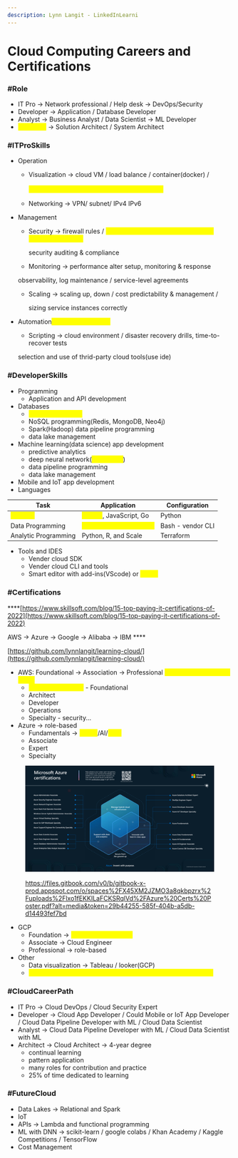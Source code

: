 ```yaml
---
description: Lynn Langit - LinkedInLearni
---
```


# Cloud Computing Careers and Certifications

### **#Role**

* IT Pro  -> Network professional / Help desk -> DevOps/Security
* Developer -> Application / Database Developer
* Analyst -> Business Analyst / Data Scientist -> ML Developer
* <mark style="color:yellow;">**Architect**</mark> -> Solution Architect / System Architect

### &#x20;**#ITProSkills**

* Operation
  *   Visualization -> cloud VM / load balance / container(docker) /&#x20;

      &#x20;                          <mark style="color:yellow;">container orchestration (kubernetes) 容器编排</mark>&#x20;
  * Networking -> VPN/ subnet/ IPv4 IPv6
*   Management

    *   Security -> firewall rules / <mark style="color:yellow;">user, group, service authentication & authorization(IAM)</mark>

        &#x20;                   security auditing & compliance
    * Monitoring -> performance alter setup, monitoring & response

    &#x20;                             observability, log maintenance / service-level agreements

    *   Scaling -> scaling up, down / cost predictability & management /&#x20;

        &#x20;                 sizing service instances correctly
*   Automation<mark style="color:yellow;">(deployment CI/CD)</mark>

    * Scripting -> cloud environment / disaster recovery drills, time-to-recover tests

    &#x20;                          selection and use of thrid-party cloud tools(use ide)



### &#x20;**#DeveloperSkills**

* Programming
  * Application and API development
* Databases
  * <mark style="color:yellow;">RDB programming</mark>
  * NoSQL programming(Redis, MongoDB, Neo4j)
  * Spark(Hadoop) data pipeline programming
  * data lake management
* Machine learning(data science) app development
  * predictive analytics
  * deep neural network(<mark style="color:yellow;">tensorflow</mark>)
  * data pipeline programming
  * data lake management
* Mobile and IoT app development
* Languages&#x20;

| Task                                        | Application                                               | Configuration     |
| ------------------------------------------- | --------------------------------------------------------- | ----------------- |
| <mark style="color:yellow;">Majority</mark> | <mark style="color:yellow;">Python</mark>, JavaScript, Go | Python            |
| Data Programming                            | <mark style="color:yellow;">SQL and SQL extensions</mark> | Bash - vendor CLI |
| Analytic Programming                        | Python, R, and Scale                                      | Terraform         |

* Tools and IDES
  * Vender cloud SDK
  * Vender cloud CLI and tools
  * Smart editor with add-ins(VScode) or <mark style="color:yellow;">online</mark>

### &#x20;**#Certifications**

****[https://www.skillsoft.com/blog/15-top-paying-it-certifications-of-2022](https://www.skillsoft.com/blog/15-top-paying-it-certifications-of-2022)

AWS -> Azure -> Google -> Alibaba -> IBM ****&#x20;

[https://github.com/lynnlangit/learning-cloud/](https://github.com/lynnlangit/learning-cloud/)

* AWS: Foundational -> Association -> Professional <mark style="color:yellow;">**exam guide / practice exam**</mark>
  * <mark style="color:yellow;">**Cloud Practitioner**</mark> - Foundational
  * Architect
  * Developer
  * Operations
  * Specialty - security...
* Azure -> role-based
  * Fundamentals -> <mark style="color:yellow;">**Azure**</mark>/AI/<mark style="color:yellow;">Data</mark>
  * Associate&#x20;
  * Expert
  * Specialty

<figure><img src=".gitbook/assets/image (2) (1).png" alt=""><figcaption><p><a href="https://files.gitbook.com/v0/b/gitbook-x-prod.appspot.com/o/spaces%2FX45XM2JZMO3a8qkbpzrx%2Fuploads%2Flxo1fEKKILaFCKSRqlVd%2FAzure%20Certs%20Poster.pdf?alt=media&#x26;token=29b44255-585f-404b-a5db-d14493fef7bd">https://files.gitbook.com/v0/b/gitbook-x-prod.appspot.com/o/spaces%2FX45XM2JZMO3a8qkbpzrx%2Fuploads%2Flxo1fEKKILaFCKSRqlVd%2FAzure%20Certs%20Poster.pdf?alt=media&#x26;token=29b44255-585f-404b-a5db-d14493fef7bd</a></p></figcaption></figure>

* GCP
  * Foundation  -> <mark style="color:yellow;">**Cloud Digital Leader**</mark>
  * Associate -> Cloud Engineer
  * Professional -> role-based
* Other
  * Data visualization -> Tableau / looker(GCP)
  * <mark style="color:yellow;">**Data lakehouses -> Databricks: Apache Spark / SnowflakeDB**</mark>

### **#CloudCareerPath**

* IT Pro -> Cloud DevOps / Cloud Security Expert&#x20;
* Developer -> Cloud App Developer / Could Mobile or IoT App Developer /                                  Cloud Data Pipeline Developer with ML / Cloud Data Scientist
* Analyst -> Cloud Data Pipeline Developer with ML / Cloud Data Scientist with ML
* Architect -> Cloud Architect -> 4-year degree
  * continual learning
  * pattern application
  * many roles for contribution and practice
  * &#x20;25% of time dedicated to learning

### **#FutureCloud**

* Data Lakes -> Relational and Spark
* IoT
* APIs -> Lambda and functional programming
* ML with DNN -> scikit-learn / google colabs / Khan Academy / Kaggle Competitions / TensorFlow
* &#x20;Cost Management



&#x20;               &#x20;

